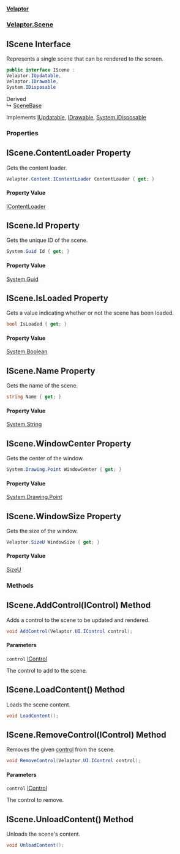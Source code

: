 #### [Velaptor](index.md 'index')
### [Velaptor.Scene](Velaptor.Scene.md 'Velaptor.Scene')

## IScene Interface

Represents a single scene that can be rendered to the screen.

```csharp
public interface IScene :
Velaptor.IUpdatable,
Velaptor.IDrawable,
System.IDisposable
```

Derived  
&#8627; [SceneBase](Velaptor.Scene.SceneBase.md 'Velaptor.Scene.SceneBase')

Implements [IUpdatable](Velaptor.IUpdatable.md 'Velaptor.IUpdatable'), [IDrawable](Velaptor.IDrawable.md 'Velaptor.IDrawable'), [System.IDisposable](https://docs.microsoft.com/en-us/dotnet/api/System.IDisposable 'System.IDisposable')
### Properties

<a name='Velaptor.Scene.IScene.ContentLoader'></a>

## IScene.ContentLoader Property

Gets the content loader.

```csharp
Velaptor.Content.IContentLoader ContentLoader { get; }
```

#### Property Value
[IContentLoader](Velaptor.Content.IContentLoader.md 'Velaptor.Content.IContentLoader')

<a name='Velaptor.Scene.IScene.Id'></a>

## IScene.Id Property

Gets the unique ID of the scene.

```csharp
System.Guid Id { get; }
```

#### Property Value
[System.Guid](https://docs.microsoft.com/en-us/dotnet/api/System.Guid 'System.Guid')

<a name='Velaptor.Scene.IScene.IsLoaded'></a>

## IScene.IsLoaded Property

Gets a value indicating whether or not the scene has been loaded.

```csharp
bool IsLoaded { get; }
```

#### Property Value
[System.Boolean](https://docs.microsoft.com/en-us/dotnet/api/System.Boolean 'System.Boolean')

<a name='Velaptor.Scene.IScene.Name'></a>

## IScene.Name Property

Gets the name of the scene.

```csharp
string Name { get; }
```

#### Property Value
[System.String](https://docs.microsoft.com/en-us/dotnet/api/System.String 'System.String')

<a name='Velaptor.Scene.IScene.WindowCenter'></a>

## IScene.WindowCenter Property

Gets the center of the window.

```csharp
System.Drawing.Point WindowCenter { get; }
```

#### Property Value
[System.Drawing.Point](https://docs.microsoft.com/en-us/dotnet/api/System.Drawing.Point 'System.Drawing.Point')

<a name='Velaptor.Scene.IScene.WindowSize'></a>

## IScene.WindowSize Property

Gets the size of the window.

```csharp
Velaptor.SizeU WindowSize { get; }
```

#### Property Value
[SizeU](Velaptor.SizeU.md 'Velaptor.SizeU')
### Methods

<a name='Velaptor.Scene.IScene.AddControl(Velaptor.UI.IControl)'></a>

## IScene.AddControl(IControl) Method

Adds a control to the scene to be updated and rendered.

```csharp
void AddControl(Velaptor.UI.IControl control);
```
#### Parameters

<a name='Velaptor.Scene.IScene.AddControl(Velaptor.UI.IControl).control'></a>

`control` [IControl](Velaptor.UI.IControl.md 'Velaptor.UI.IControl')

The control to add to the scene.

<a name='Velaptor.Scene.IScene.LoadContent()'></a>

## IScene.LoadContent() Method

Loads the scene content.

```csharp
void LoadContent();
```

<a name='Velaptor.Scene.IScene.RemoveControl(Velaptor.UI.IControl)'></a>

## IScene.RemoveControl(IControl) Method

Removes the given [control](Velaptor.Scene.IScene.md#Velaptor.Scene.IScene.RemoveControl(Velaptor.UI.IControl).control 'Velaptor.Scene.IScene.RemoveControl(Velaptor.UI.IControl).control') from the scene.

```csharp
void RemoveControl(Velaptor.UI.IControl control);
```
#### Parameters

<a name='Velaptor.Scene.IScene.RemoveControl(Velaptor.UI.IControl).control'></a>

`control` [IControl](Velaptor.UI.IControl.md 'Velaptor.UI.IControl')

The control to remove.

<a name='Velaptor.Scene.IScene.UnloadContent()'></a>

## IScene.UnloadContent() Method

Unloads the scene's content.

```csharp
void UnloadContent();
```
